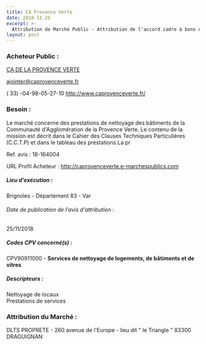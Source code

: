 ```yaml
---
title: CA Provence Verte
date: 2018-11-25
excerpt: >-
  Attribution de Marché Public - Attribution de l'accord cadre à bons de commande de prestations de nettoyage des bâtiments de la Communauté d'Agglomération de la Provence Verte
layout: post
---
```


### Acheteur Public : 
<a href="/acheteur-133/siren-200068104"> CA DE LA PROVENCE VERTE</a><br/>



ajointer@caprovenceverte.fr

( 33) -04-98-05-27-10
http://www.caprovenceverte.fr/
### Besoin :

Le marché concerne des prestations de nettoyage des bâtiments de la Communauté d'Agglomération de la Provence Verte. Le contenu de la mission est décrit dans le Cahier des Clauses Techniques Particulières (C.C.T.P) et dans le tableau des prestations.La pr

Ref. avis : 18-164004

URL Profil Acheteur : http://caprovenceverte.e-marchespublics.com

##### Lieu d'exécution :

Brignoles - Département 83 - Var

###### Date de publication de l'avis d'attribution : 
25/11/2018

##### Codes CPV concerné(s) :
CPV90911000 - **Services de nettoyage de logements, de bâtiments et de vitres** <br/>

##### Descripteurs :
Nettoyage de locaux <br/>
Prestations de services <br/>

### Attribution du Marché :
DLTS PROPRETE - 260 avenue de l'Europe - lieu dit " le Triangle " 83300 DRAGUIGNAN <br/>
